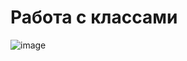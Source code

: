 # Работа с классами
![image](https://user-images.githubusercontent.com/113888939/213650140-42a69fb8-b77e-47a5-9415-790ab86cc198.png)
